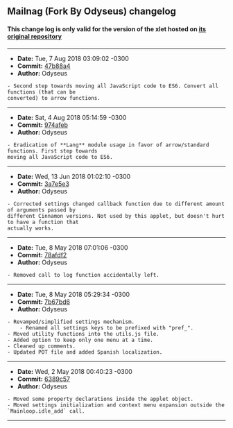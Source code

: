 ## Mailnag (Fork By Odyseus) changelog

#### This change log is only valid for the version of the xlet hosted on [its original repository](https://gitlab.com/Odyseus/CinnamonTools)

***

- **Date:** Tue, 7 Aug 2018 03:09:02 -0300
- **Commit:** [47b88a4](https://gitlab.com/Odyseus/CinnamonTools/commit/47b88a4)
- **Author:** Odyseus

```
- Second step towards moving all JavaScript code to ES6. Convert all functions (that can be
converted) to arrow functions.

```

***

- **Date:** Sat, 4 Aug 2018 05:14:59 -0300
- **Commit:** [974afeb](https://gitlab.com/Odyseus/CinnamonTools/commit/974afeb)
- **Author:** Odyseus

```
- Eradication of **Lang** module usage in favor of arrow/standard functions. First step towards
moving all JavaScript code to ES6.

```

***

- **Date:** Wed, 13 Jun 2018 01:02:10 -0300
- **Commit:** [3a7e5e3](https://gitlab.com/Odyseus/CinnamonTools/commit/3a7e5e3)
- **Author:** Odyseus

```
- Corrected settings changed callback function due to different amount of arguments passed by
different Cinnamon versions. Not used by this applet, but doesn't hurt to have a function that
actually works.

```

***

- **Date:** Tue, 8 May 2018 07:01:06 -0300
- **Commit:** [78afdf2](https://gitlab.com/Odyseus/CinnamonTools/commit/78afdf2)
- **Author:** Odyseus

```
- Removed call to log function accidentally left.

```

***

- **Date:** Tue, 8 May 2018 05:29:34 -0300
- **Commit:** [7b67bd6](https://gitlab.com/Odyseus/CinnamonTools/commit/7b67bd6)
- **Author:** Odyseus

```
- Revamped/simplified settings mechanism.
    - Renamed all settings keys to be prefixed with "pref_".
- Moved utility functions into the utils.js file.
- Added option to keep only one menu at a time.
- Cleaned up comments.
- Updated POT file and added Spanish localization.

```

***

- **Date:** Wed, 2 May 2018 00:40:23 -0300
- **Commit:** [6389c57](https://gitlab.com/Odyseus/CinnamonTools/commit/6389c57)
- **Author:** Odyseus

```
- Moved some property declarations inside the applet object.
- Moved settings initialization and context menu expansion outside the `Mainloop.idle_add` call.

```

***
